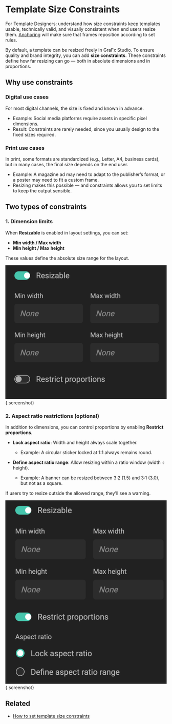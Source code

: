 # Template Size Constraints

For Template Designers: understand how size constraints keep templates usable, technically valid, and visually consistent when end users resize them. [Anchoring](/GraFx-Studio/concepts/anchoring/) will make sure that frames reposition according to set rules.

By default, a template can be resized freely in GraFx Studio. To ensure quality and brand integrity, you can add **size constraints**. These constraints define how far resizing can go — both in absolute dimensions and in proportions.

## Why use constraints

### Digital use cases
For most digital channels, the size is fixed and known in advance.  
- Example: Social media platforms require assets in specific pixel dimensions.  
- Result: Constraints are rarely needed, since you usually design to the fixed sizes required.

### Print use cases
In print, some formats are standardized (e.g., Letter, A4, business cards), but in many cases, the final size depends on the end user.  
- Example: A magazine ad may need to adapt to the publisher’s format, or a poster may need to fit a custom frame.  
- Resizing makes this possible — and constraints allows you to set limits to keep the output sensible.

## Two types of constraints

### 1. Dimension limits
When **Resizable** is enabled in layout settings, you can set:
- **Min width / Max width**  
- **Min height / Max height**  

These values define the absolute size range for the layout.

![Resizable Layout with Min and Max width and height](resizable.png){.screenshot}

### 2. Aspect ratio restrictions (optional)
In addition to dimensions, you can control proportions by enabling **Restrict proportions**.

- **Lock aspect ratio**: Width and height always scale together.  
    - Example: A circular sticker locked at 1:1 always remains round.  

- **Define aspect ratio range**: Allow resizing within a ratio window (width ÷ height).
    - Example: A banner can be resized between 3:2 (1.5) and 3:1 (3.0), but not as a square.  

If users try to resize outside the allowed range, they’ll see a warning.

![Restrict proportions](restrict_propotions.png){.screenshot}

## Related

- [How to set template size constraints](/GraFx-Studio/guides/layout-size-constraints/)